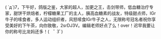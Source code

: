 ( `д´)7，下午好，鸽版之鉴，大家的超人，加更之王，击剑带师，低血糖治疗专家，甜饼干烘焙者，柠檬糖果工厂的主人，胰高血糖素的战友，特级甜点师，IGr牛子的嗦食者，多人运动组织者，风怒嗦食IGr牛子之人，无限称号冠名者祝你享受美好的下午茶，向你致敬，2srDJ3V。编辑老师好点了么！over！迟早我要让你的称号比龙妈还多！(　ﾟ 3ﾟ)